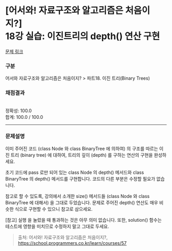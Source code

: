 # [어서와! 자료구조와 알고리즘은 처음이지?] <br> 18강 실습: 이진트리의 depth() 연산 구현 
[문제 링크](https://school.programmers.co.kr/learn/courses/57/lessons/13793) 

### 구분

어서와 자료구조와 알고리즘은 처음이지? > 파트18. 이진 트리(Binary Trees)

### 채점결과

<br/>정확성: 100.0<br/>합계: 100.0 / 100.0

<hr>

### 문제설명
<p>이미 주어진 코드 (class Node 와 class BinaryTree 에 의하여) 의 구조를 따르는 이진 트리 (binary tree) 에 대하여, 트리의 깊이 (depth) 를 구하는 연산의 구현을 완성하세요.

초기 코드에 pass 로만 되어 있는 class Node 의 depth() 메서드와 class BinaryTree 의 depth() 메서드를 구현합니다. 코드의 다른 부분은 수정할 필요가 없습니다.

참고로 할 수 있도록, 강의에서 소개한 size() 메서드들 (class Node 와 class BinaryTree 에 대해서) 을 그대로 두었습니다. 문제로 주어진 depth() 연산도 매우 비슷한 식으로 구현할 수 있으니 참고로 삼으세요.

[참고] 실행 을 눌렀을 때 통과하는 것은 아무 의미 없습니다.
또한, solution() 함수는 테스트에 영향을 미치므로 수정하지 말고 그대로 두세요.</p>


> 출처: 어서와! 자료구조와 알고리즘은 처음이지?, https://school.programmers.co.kr/learn/courses/57
